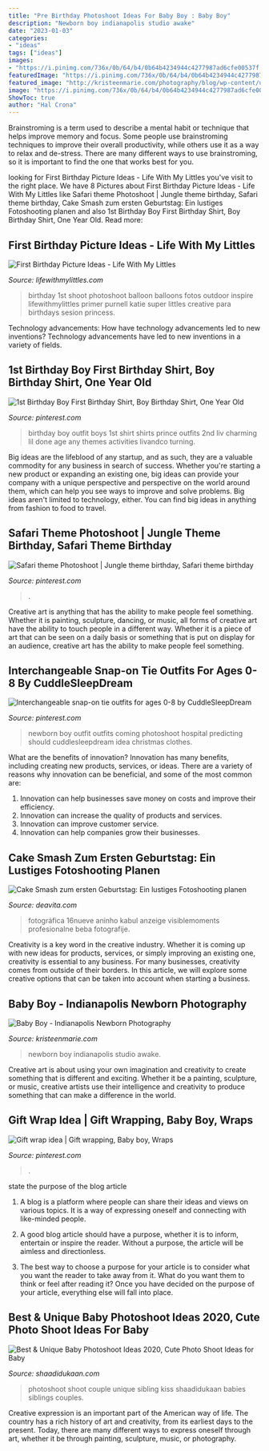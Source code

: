 ```yaml
---
title: "Pre Birthday Photoshoot Ideas For Baby Boy : Baby Boy"
description: "Newborn boy indianapolis studio awake"
date: "2023-01-03"
categories:
- "ideas"
tags: ["ideas"]
images:
- "https://i.pinimg.com/736x/0b/64/b4/0b64b4234944c4277987ad6cfe00537f.jpg"
featuredImage: "https://i.pinimg.com/736x/0b/64/b4/0b64b4234944c4277987ad6cfe00537f.jpg"
featured_image: "http://kristeenmarie.com/photography/blog/wp-content/uploads/2015/12/2015-12-14_0007.jpg"
image: "https://i.pinimg.com/736x/0b/64/b4/0b64b4234944c4277987ad6cfe00537f.jpg"
ShowToc: true
author: "Hal Crona"
---
```



Brainstroming is a term used to describe a mental habit or technique that helps improve memory and focus. Some people use brainstroming techniques to improve their overall productivity, while others use it as a way to relax and de-stress. There are many different ways to use brainstroming, so it is important to find the one that works best for you.

	

		
looking for First Birthday Picture Ideas - Life With My Littles you've visit to the right place. We have 8 Pictures about First Birthday Picture Ideas - Life With My Littles like Safari theme Photoshoot | Jungle theme birthday, Safari theme birthday, Cake Smash zum ersten Geburtstag: Ein lustiges Fotoshooting planen and also 1st Birthday Boy First Birthday Shirt, Boy Birthday Shirt, One Year Old. Read more:
		
    
## First Birthday Picture Ideas - Life With My Littles

<img loading=lazy src="https://farm6.staticflickr.com/5751/20748202635_e307e2bc76_c.jpg" onerror="this.onerror=null;this.src='https://tse2.mm.bing.net/th?id=OIP.wgC1QXDud-uY5_nhsbYSVgHaLG&amp;pid=15.1';" alt="First Birthday Picture Ideas - Life With My Littles">

_Source: lifewithmylittles.com_

>birthday 1st shoot photoshoot balloon balloons fotos outdoor inspire lifewithmylittles primer purnell katie super littles creative para birthdays sesion princess. 

	

Technology advancements: How have technology advancements led to new inventions?
Technology advancements have led to new inventions in a variety of fields.

    
## 1st Birthday Boy First Birthday Shirt, Boy Birthday Shirt, One Year Old

<img loading=lazy src="https://i.pinimg.com/736x/cc/7b/86/cc7b86e3827318d100d2deeab89097a2--turning-one-boy-birthday.jpg" onerror="this.onerror=null;this.src='https://tse1.mm.bing.net/th?id=OIP.j9K9dlYeIudQZ6JXmHPxzAHaLa&amp;pid=15.1';" alt="1st Birthday Boy First Birthday Shirt, Boy Birthday Shirt, One Year Old">

_Source: pinterest.com_

>birthday boy outfit boys 1st shirt shirts prince outfits 2nd liv charming lil done age any themes activities livandco turning. 

	

Big ideas are the lifeblood of any startup, and as such, they are a valuable commodity for any business in search of success. Whether you're starting a new product or expanding an existing one, big ideas can provide your company with a unique perspective and perspective on the world around them, which can help you see ways to improve and solve problems. Big ideas aren't limited to technology, either. You can find big ideas in anything from fashion to food to travel.

    
## Safari Theme Photoshoot | Jungle Theme Birthday, Safari Theme Birthday

<img loading=lazy src="https://i.pinimg.com/736x/0b/64/b4/0b64b4234944c4277987ad6cfe00537f.jpg" onerror="this.onerror=null;this.src='https://tse1.mm.bing.net/th?id=OIP.-ICwctVoa8IBpepfj5LwzwHaJ3&amp;pid=15.1';" alt="Safari theme Photoshoot | Jungle theme birthday, Safari theme birthday">

_Source: pinterest.com_

>. 

	

Creative art is anything that has the ability to make people feel something. Whether it is painting, sculpture, dancing, or music, all forms of creative art have the ability to touch people in a different way. Whether it is a piece of art that can be seen on a daily basis or something that is put on display for an audience, creative art has the ability to make people feel something.

    
## Interchangeable Snap-on Tie Outfits For Ages 0-8 By CuddleSleepDream

<img loading=lazy src="https://i.pinimg.com/originals/b7/45/2a/b7452a193fe5af7d399a63dcffb339f4.jpg" onerror="this.onerror=null;this.src='https://tse1.mm.bing.net/th?id=OIP.DWGVoWQmsTle116Pn43VjwHaLG&amp;pid=15.1';" alt="Interchangeable snap-on tie outfits for ages 0-8 by CuddleSleepDream">

_Source: pinterest.com_

>newborn boy outfit outfits coming photoshoot hospital predicting should cuddlesleepdream idea christmas clothes. 

	

What are the benefits of innovation?
Innovation has many benefits, including creating new products, services, or ideas. There are a variety of reasons why innovation can be beneficial, and some of the most common are: 
1. Innovation can help businesses save money on costs and improve their efficiency.
2. Innovation can increase the quality of products and services.
3. Innovation can improve customer service.
4. Innovation can help companies grow their businesses.

    
## Cake Smash Zum Ersten Geburtstag: Ein Lustiges Fotoshooting Planen

<img loading=lazy src="https://deavita.com/wp-content/uploads/2018/10/erster-geburtstag-fotoshooting-junge-matrose-cake-smash.jpg" onerror="this.onerror=null;this.src='https://tse2.mm.bing.net/th?id=OIP.t8UOhnMowK11WKiksMkdpwHaFt&amp;pid=15.1';" alt="Cake Smash zum ersten Geburtstag: Ein lustiges Fotoshooting planen">

_Source: deavita.com_

>fotográfica 16nueve aninho kabul anzeige visiblemoments profesionalne beba fotografije. 

	

Creativity is a key word in the creative industry. Whether it is coming up with new ideas for products, services, or simply improving an existing one, creativity is essential to any business. For many businesses, creativity comes from outside of their borders. In this article, we will explore some creative options that can be taken into account when starting a business.

    
## Baby Boy - Indianapolis Newborn Photography

<img loading=lazy src="http://kristeenmarie.com/photography/blog/wp-content/uploads/2015/12/2015-12-14_0007.jpg" onerror="this.onerror=null;this.src='https://tse3.mm.bing.net/th?id=OIP.bUUUB1mu0bb5aCyHwoN51gHaOz&amp;pid=15.1';" alt="Baby Boy - Indianapolis Newborn Photography">

_Source: kristeenmarie.com_

>newborn boy indianapolis studio awake. 

	

Creative art is about using your own imagination and creativity to create something that is different and exciting. Whether it be a painting, sculpture, or music, creative artists use their intelligence and creativity to produce something that can make a difference in the world.

    
## Gift Wrap Idea | Gift Wrapping, Baby Boy, Wraps

<img loading=lazy src="https://i.pinimg.com/originals/d4/50/42/d45042388c04b92388f17a1951cef028.jpg" onerror="this.onerror=null;this.src='https://tse1.mm.bing.net/th?id=OIP.2r3LXJoF5-qWaiml4HWNTwHaJ4&amp;pid=15.1';" alt="Gift wrap idea | Gift wrapping, Baby boy, Wraps">

_Source: pinterest.com_

>. 

	

state the purpose of the blog article
1. A blog is a platform where people can share their ideas and views on various topics. It is a way of expressing oneself and connecting with like-minded people.
2. A good blog article should have a purpose, whether it is to inform, entertain or inspire the reader. Without a purpose, the article will be aimless and directionless.

3. The best way to choose a purpose for your article is to consider what you want the reader to take away from it. What do you want them to think or feel after reading it? Once you have decided on the purpose of your article, everything else will fall into place.

    
## Best &amp; Unique Baby Photoshoot Ideas 2020, Cute Photo Shoot Ideas For Baby

<img loading=lazy src="https://www.shaadidukaan.com/editor-img/image/ideas/baby-photoshoot-ideas/sibling-love.jpg" onerror="this.onerror=null;this.src='https://tse4.mm.bing.net/th?id=OIP.OuGOU14I_eOjsSArw8uUdwHaLH&amp;pid=15.1';" alt="Best &amp; Unique Baby Photoshoot Ideas 2020, Cute Photo Shoot Ideas for Baby">

_Source: shaadidukaan.com_

>photoshoot shoot couple unique sibling kiss shaadidukaan babies siblings couples. 

	

Creative expression is an important part of the American way of life. The country has a rich history of art and creativity, from its earliest days to the present. Today, there are many different ways to express oneself through art, whether it be through painting, sculpture, music, or photography.

